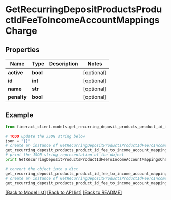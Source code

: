 # GetRecurringDepositProductsProductIdFeeToIncomeAccountMappingsCharge


## Properties

Name | Type | Description | Notes
------------ | ------------- | ------------- | -------------
**active** | **bool** |  | [optional] 
**id** | **int** |  | [optional] 
**name** | **str** |  | [optional] 
**penalty** | **bool** |  | [optional] 

## Example

```python
from fineract_client.models.get_recurring_deposit_products_product_id_fee_to_income_account_mappings_charge import GetRecurringDepositProductsProductIdFeeToIncomeAccountMappingsCharge

# TODO update the JSON string below
json = "{}"
# create an instance of GetRecurringDepositProductsProductIdFeeToIncomeAccountMappingsCharge from a JSON string
get_recurring_deposit_products_product_id_fee_to_income_account_mappings_charge_instance = GetRecurringDepositProductsProductIdFeeToIncomeAccountMappingsCharge.from_json(json)
# print the JSON string representation of the object
print GetRecurringDepositProductsProductIdFeeToIncomeAccountMappingsCharge.to_json()

# convert the object into a dict
get_recurring_deposit_products_product_id_fee_to_income_account_mappings_charge_dict = get_recurring_deposit_products_product_id_fee_to_income_account_mappings_charge_instance.to_dict()
# create an instance of GetRecurringDepositProductsProductIdFeeToIncomeAccountMappingsCharge from a dict
get_recurring_deposit_products_product_id_fee_to_income_account_mappings_charge_form_dict = get_recurring_deposit_products_product_id_fee_to_income_account_mappings_charge.from_dict(get_recurring_deposit_products_product_id_fee_to_income_account_mappings_charge_dict)
```
[[Back to Model list]](../README.md#documentation-for-models) [[Back to API list]](../README.md#documentation-for-api-endpoints) [[Back to README]](../README.md)


